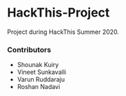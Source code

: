 # HackThis-Project
Project during HackThis Summer 2020.

### Contributors
  - Shounak Kuiry
  - Vineet Sunkavalli
  - Varun Ruddaraju
  - Roshan Nadavi
